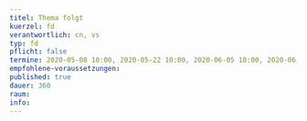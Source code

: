 ```yaml
---
titel: Thema folgt
kuerzel: fd
verantwortlich: cn, vs
typ: fd
pflicht: false
termine: 2020-05-08 10:00, 2020-05-22 10:00, 2020-06-05 10:00, 2020-06-12 10:00, 2020-06-19 10:00, 2020-07-03 10:00, 2020-07-10 10:00
empfohlene-voraussetzungen: 
published: true
dauer: 360
raum: 
info: 
---
```



